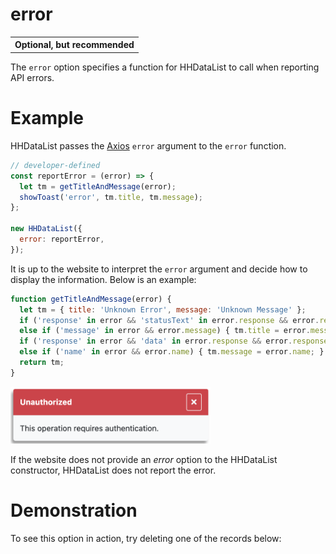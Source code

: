 # error

<table class="options-table"><tr><th>Optional, but recommended</th></tr></table>

The `error` option specifies a function for HHDataList to call when reporting API errors.

# Example

HHDataList passes the [Axios](https://axios-http.com/) `error` argument to the `error` function.

``` js nonum
// developer-defined
const reportError = (error) => {
  let tm = getTitleAndMessage(error);
  showToast('error', tm.title, tm.message);
};
 
new HHDataList({
  error: reportError,
});
```

It is up to the website to interpret the `error` argument and decide how to display the information. Below is an example:

``` js nonum
function getTitleAndMessage(error) {
  let tm = { title: 'Unknown Error', message: 'Unknown Message' };
  if ('response' in error && 'statusText' in error.response && error.response.statusText) { tm.title = `${error.response.statusText}`; }
  else if ('message' in error && error.message) { tm.title = error.message; }
  if ('response' in error && 'data' in error.response && error.response.data) { tm.message = error.response.data; }
  else if ('name' in error && error.name) { tm.message = error.name; }
  return tm;
}
```

<p><img src="auth-error.png" class="img-fluid d-block" width=320 loading="lazy"></p>

If the website does not provide an *error* option to the HHDataList constructor, HHDataList does not report the error.

# Demonstration

To see this option in action, try deleting one of the records below:

<div id="datalist" class="hh-data-list"></div>
<script>
  var options = new DLTreesOptions002('datalist');
  options.expand.showTool = false;
  options.methods.deleteRecord = null;
  options.queryParams.limit.showTool = false;
  new HHDataList(options);
</script>
